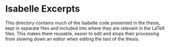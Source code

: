 # Isabelle Excerpts

This directory contains much of the Isabelle code presented in the thesis, kept in separate files and included into where they are relevant in the LaTeX files.
This makes them reusable, easier to edit and stops their processing from slowing down an editor when editing the text of the thesis.
